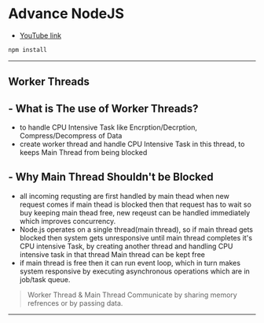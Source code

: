 # Advance NodeJS

- [YouTube link](https://www.youtube.com/playlist?list=PL5Lsd0YA4OMGN86vWiW7O52izu-cTxcS3)

```sh
npm install
```
---
## Worker Threads

## - What is The use of Worker Threads?
- to handle CPU Intensive Task like Encrption/Decrption, Compress/Decompress of Data
- create worker thread and handle CPU Intensive Task in this thread, to keeps Main Thread from being   blocked

## - Why Main Thread Shouldn't be Blocked
 - all incoming requsting are first handled by main thead
  when new request comes if main thead is blocked then that request has to wait 
  so buy keeping main thead free, new reqeust can be handled immediately which improves concurrency.
- Node.js operates on a single thread(main thread),
  so if main thread gets blocked then system gets unresponsive until main thread completes it's CPU intensive Task,
  by creating another thread and handling CPU intensive task in that thread Main thread can be kept free
- if main thread is free then it can run event loop, which in turn makes system responsive by           executing asynchronous operations which are in job/task queue.

> Worker Thread & Main Thread Communicate
> by sharing memory refrences or by passing data.

---
